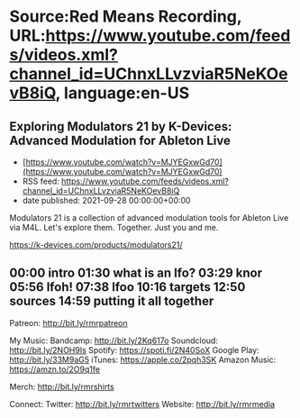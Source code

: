 # Source:Red Means Recording, URL:https://www.youtube.com/feeds/videos.xml?channel_id=UChnxLLvzviaR5NeKOevB8iQ, language:en-US

## Exploring Modulators 21 by K-Devices: Advanced Modulation for Ableton Live
 - [https://www.youtube.com/watch?v=MJYEGxwGd70](https://www.youtube.com/watch?v=MJYEGxwGd70)
 - RSS feed: https://www.youtube.com/feeds/videos.xml?channel_id=UChnxLLvzviaR5NeKOevB8iQ
 - date published: 2021-09-28 00:00:00+00:00

Modulators 21 is a collection of advanced modulation tools for Ableton Live via M4L. Let's explore them. Together. Just you and me.

https://k-devices.com/products/modulators21/

00:00 intro
01:30 what is an lfo?
03:29 knor
05:56 lfoh!
07:38 lfoo
10:16 targets
12:50 sources
14:59 putting it all together
------------------------------------
Patreon:  http://bit.ly/rmrpatreon

My Music: 
Bandcamp: http://bit.ly/2Kq617o
Soundcloud: http://bit.ly/2NOH9Is
Spotify: https://spoti.fi/2N40SoX
Google Play: http://bit.ly/33M9aG5
iTunes: https://apple.co/2pqh3SK
Amazon Music: https://amzn.to/2O9q1fe

Merch: http://bit.ly/rmrshirts

Connect:
Twitter: http://bit.ly/rmrtwitters
Website: http://bit.ly/rmrmedia

